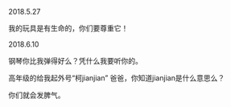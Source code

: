 2018.5.27

我的玩具是有生命的，你们要尊重它！

2018.6.10

钢琴你比我弹得好么？凭什么我要听你的。

高年级的给我起外号“柯jianjian” 爸爸，你知道jianjian是什么意思么？

你们就会发脾气。